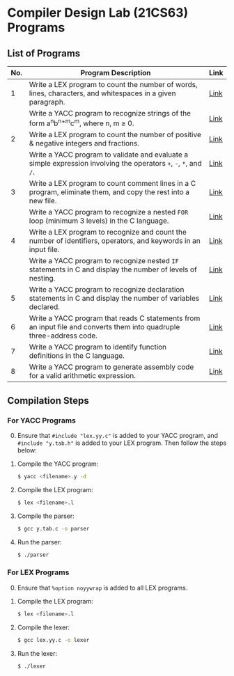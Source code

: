 # Compiler Design Lab (21CS63) Programs

## List of Programs

| No. | Program Description                                                                                                  | Link                |
| --- | -------------------------------------------------------------------------------------------------------------------- | ------------------- |
| 1   | Write a LEX program to count the number of words, lines, characters, and whitespaces in a given paragraph.           | [Link](placeholder) |
|     | Write a YACC program to recognize strings of the form a<sup>n</sup>b<sup>n+m</sup>c<sup>m</sup>, where n, m ≥ 0.     | [Link](placeholder) |
| 2   | Write a LEX program to count the number of positive & negative integers and fractions.                               | [Link](placeholder) |
|     | Write a YACC program to validate and evaluate a simple expression involving the operators `+`, `-`, `*`, and `/`.    | [Link](placeholder) |
| 3   | Write a LEX program to count comment lines in a C program, eliminate them, and copy the rest into a new file.        | [Link](placeholder) |
|     | Write a YACC program to recognize a nested `FOR` loop (minimum 3 levels) in the C language.                          | [Link](placeholder) |
| 4   | Write a LEX program to recognize and count the number of identifiers, operators, and keywords in an input file.      | [Link](placeholder) |
|     | Write a YACC program to recognize nested `IF` statements in C and display the number of levels of nesting.           | [Link](placeholder) |
| 5   | Write a YACC program to recognize declaration statements in C and display the number of variables declared.          | [Link](placeholder) |
| 6   | Write a YACC program that reads C statements from an input file and converts them into quadruple three-address code. | [Link](placeholder) |
| 7   | Write a YACC program to identify function definitions in the C language.                                             | [Link](placeholder) |
| 8   | Write a YACC program to generate assembly code for a valid arithmetic expression.                                    | [Link](placeholder) |

## Compilation Steps

### For YACC Programs

0. Ensure that `#include "lex.yy.c"` is added to your YACC program, and `#include "y.tab.h"` is added to your LEX program. Then follow the steps below:

1. Compile the YACC program:
   ```bash
   $ yacc <filename>.y -d
   ```

2. Compile the LEX program:
   ```bash
   $ lex <filename>.l
   ```

3. Compile the parser:
   ```bash
   $ gcc y.tab.c -o parser
   ```

4. Run the parser:
   ```bash
   $ ./parser
   ```

### For LEX Programs

0. Ensure that `%option noyywrap` is added to all LEX programs.

1. Compile the LEX program:
   ```bash
   $ lex <filename>.l
   ```

2. Compile the lexer:
   ```bash
   $ gcc lex.yy.c -o lexer
   ```

3. Run the lexer:
   ```bash
   $ ./lexer
   ```